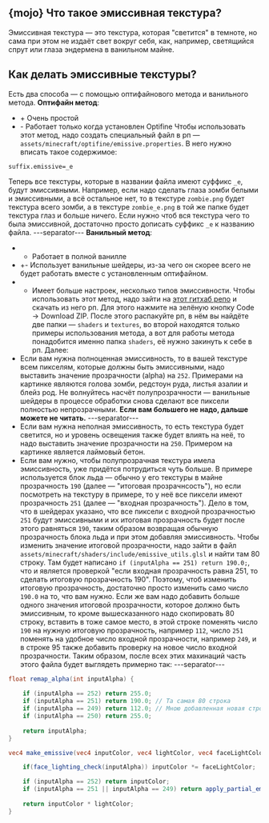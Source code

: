 ## {mojo} Что такое эмиссивная текстура?
Эмиссивная текстура — это текстура, которая "светится" в темноте, но сама при этом не издаёт свет вокруг себя, как, например, светящийся спрут или глаза эндермена в ванильном майне.

## Как делать эмиссивные текстуры?
Есть два способа — с помощью оптифайнового метода и ванильного метода.
**Оптифайн метод**:
- \+ Очень простой
- \- Работает только когда установлен Optifine
Чтобы использовать этот метод, надо создать специальный файл в рп — `assets/minecraft/optifine/emissive.properties`. В него нужно вписать такое содержимое:
```properties
suffix.emissive=_e
```
Теперь все текстуры, которые в названии файла имеют суффикс `_e`, будут эмиссивными. Например, если надо сделать глаза зомби белыми и эмиссивными, а всё остальное нет, то в текстуре `zombie.png` будет текстура всего зомби, а в текстуре `zombie_e.png` в той же папке будет текстура глаз и больше ничего. Если нужно чтоб вся текстура чего то была эмиссивной, достаточно просто дописать суффикс `_e` к названию файла.
---separator---
**Ванильный метод**:
- + Работает в полной ванилле
- +- Использует ванильные шейдеры, из-за чего он скорее всего не будет работать вместе с установленным оптифайном.
- + Имеет больше настроек, несколько типов эмиссивности.
Чтобы использовать этот метод, надо зайти на [этот гитхаб репо](<https://github.com/ShockMicro/VanillaDynamicEmissives>) и скачать из него рп. Для этого нажмите на зелёную кнопку Code → Download ZIP. После этого распакуйте рп, в нём вы найдёте две папки — `shaders` и `textures`, во второй находятся только примеры использования метода, а вот для работы метода понадобится именно папка `shaders`, её нужно закинуть к себе в рп. Далее:
- Если вам нужна полноценная эмиссивность, то в вашей текстуре всем пикселям, которые должны быть эмиссивными, надо выставить значение прозрачности (alpha) на `252`. Примерами на картинке являются голова зомби, редстоун руда, листья азалии и блейз род. Не волнуйтесь насчёт полупрозрачности — ванильные шейдеры в процессе обработки снова сделают все пиксели полностью непрозрачными. **Если вам большего не надо, дальше можете не читать.**
---separator---
- Если вам нужна неполная эмиссивность, то есть текстура будет светится, но и уровень освещения также будет влиять на неё, то надо выставить значение прозрачности на `250`. Примером на картинке является лаймовый бетон.
- Если вам нужно, чтобы полупрозрачная текстура имела эмиссивность, уже придётся потрудиться чуть больше. В примере используется блок льда — обычно у его текстуры в майне прозрачность `190` (далее — "итоговая прозрачнсость"), но если посмотреть на текстуру в примере, то у неё все пиксели имеют прозрачность `251` (далее — "входная прозрачность"). Дело в том, что в шейдерах указано, что все пиксели с входной прозрачностью `251` будут эмиссивными и их итоговая прозрачность будет после этого равняться `190`, таким образом возвращая обычную прозрачность блока льда и при этом добавляя эмиссивность.
Чтобы изменить значение итоговой прозрачности, надо зайти в файл `assets/minecraft/shaders/include/emissive_utils.glsl` и найти там 80 строку. Там будет написано `if (inputAlpha == 251) return 190.0;`, что и является проверкой "если входная прозрачность равна 251, то сделать итоговую прозрачность 190". Поэтому, чтоб изменить итоговую прозрачность, достаточно просто изменить само число `190.0` на то, что вам нужно. Если же вам надо добавить больше одного значения итоговой прозрачности, которое должно быть эмиссивным, то кроме вышесказанного надо скопировать 80 строку, вставить в тоже самое место, в этой строке поменять число `190` на нужную итоговую прозрачность, например `112`, число `251` поменять на удобное число входной прозрачности, например `249`, и в строке 95 также добавить проверку на новое число входной прозрачности. Таким образом, после всех этих махинаций часть этого файла будет выглядеть примерно так:
---separator---
```glsl
float remap_alpha(int inputAlpha) {
    
    if (inputAlpha == 252) return 255.0;
    if (inputAlpha == 251) return 190.0; // Та самая 80 строка
    if (inputAlpha == 249) return 112.0; // Мною добавленная новая строка
    if (inputAlpha == 250) return 255.0;
    
    return inputAlpha;
}

vec4 make_emissive(vec4 inputColor, vec4 lightColor, vec4 faceLightColor, int inputAlpha) {

    if(face_lighting_check(inputAlpha)) inputColor *= faceLightColor;

    if (inputAlpha == 252) return inputColor;
    if (inputAlpha == 251 || inputAlpha == 249) return apply_partial_emissivity(inputColor, lightColor, vec3(0.411, 0.345, 0.388)); // В этой строке я добавил проверку на прозрачность 249 — "|| inputAlpha == 249"
    
    return inputColor * lightColor;
}
```
